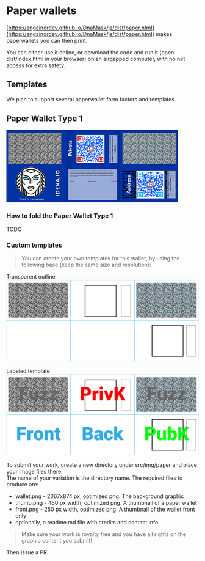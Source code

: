 # Paper wallets


[https://angainordev.github.io/DnaMask/js/dist/paper.html](https://angainordev.github.io/DnaMask/js/dist/paper.html) makes paperwallets you can then print.

You can either use it online, or download the code and run it (open dist/index.html in your browser) on an airgapped computer, with no net access for extra safety.

## Templates

We plan to support several paperwallet form factors and templates.

## Paper Wallet Type 1

![](../js/src/img/paper/default/thumb.png)

### How to fold the Paper Wallet Type 1 

TODO

### Custom templates

> You can create your own templates for this wallet, by using the following base (keep the same size and resolution):

Transparent outline  
![](img/wallet1-template.ok.png)

Labeled template  
![](img/wallet1-template-label.ok.png)

To submit your work, create a new directory under src/img/paper and place your image files there.  
The name of your variation is the directory name. The required files to produce are:

- wallet.png - 2067x874 px, optimized png. The background graphic
- thumb.png - 450 px width, optimized png. A thumbnail of a paper wallet
- front.png - 250 px width, optimized png. A thumbnail of the wallet front only
- optionally, a readme.md file with credits and contact info.   

> Make sure your work is royalty free and you have all rights on the graphic content you submit!

Then issue a PR. 
